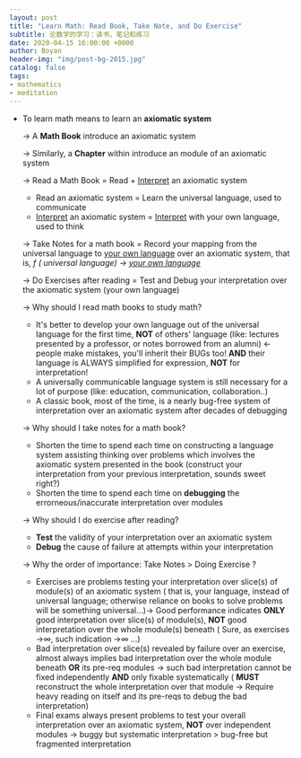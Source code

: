 ```yaml
---
layout: post
title: "Learn Math: Read Book, Take Note, and Do Exercise"
subtitle: 论数学的学习：读书，笔记和练习
date: 2020-04-15 16:00:00 +0000
author: Boyan
header-img: "img/post-bg-2015.jpg"
catalog: false
tags:
- mathematics
- meditation
---
```


- To learn math means to learn an **axiomatic system**

    → A **Math Book** introduce an axiomatic system

    → Similarly, a **Chapter** within introduce an module of an axiomatic system

    → Read a Math Book = Read + [Interpret](http://boyan-nyu.com/2018/09/14/Interpreting-the-Language-of-Math/) an axiomatic system

    - Read an axiomatic system = Learn the universal language, used to communicate
    - [Interpret](http://boyan-nyu.com/2018/09/14/Interpreting-the-Language-of-Math/) an axiomatic system = [Interpret](http://boyan-nyu.com/2018/09/14/Interpreting-the-Language-of-Math/) with your own language, used to think

    → Take Notes for a math book = Record your mapping from the universal language to [your own language](http://boyan-nyu.com/2018/09/14/Interpreting-the-Language-of-Math/) over an axiomatic system, that is, *f ( universal language) → [your own language](http://boyan-nyu.com/2018/09/14/Interpreting-the-Language-of-Math/)*

    → Do Exercises after reading = Test and Debug your interpretation over the axiomatic system (your own language)

    → Why should I read math books to study math?

    - It's better to develop your own language out of the universal language for the first time, **NOT** of others' language (like: lectures presented by a professor, or notes borrowed from an alumni) ← people make mistakes, you'll inherit their BUGs too!  **AND**  their language is ALWAYS simplified for expression, **NOT** for interpretation!
    - A universally communicable language system is still necessary for a lot of purpose (like: education, communication, collaboration..)
    - A classic book, most of the time, is a nearly bug-free system of interpretation over an axiomatic system after decades of debugging

    → Why should I take notes for a math book?

    - Shorten the time to spend each time on constructing a language system assisting thinking over problems which involves the axiomatic system presented in the book (construct your interpretation from your previous interpretation, sounds sweet right?)
    - Shorten the time to spend each time on **debugging** the errorneous/inaccurate interpretation over modules

    → Why should I do exercise after reading?

    - **Test** the validity of your interpretation over an axiomatic system
    - **Debug** the cause of failure at attempts within your interpretation

    → Why the order of importance: Take Notes > Doing Exercise ?

    - Exercises are problems testing your interpretation over slice(s) of module(s) of an axiomatic system ( that is, your language, instead of universal language; otherwise reliance on books to solve problems will be something universal...)→ Good performance indicates **ONLY** good interpretation over slice(s) of module(s), **NOT** good interpretation over the whole module(s) beneath ( Sure, as exercises →∞, such indication →∞ ...)
    - Bad interpretation over slice(s) revealed by failure over an exercise, almost always implies bad interpretation over the whole module beneath **OR** its pre-req modules → such bad interpretation cannot be fixed independently **AND** only fixable systematically ( **MUST** reconstruct the whole interpretation over that module → Require heavy reading on itself and its pre-reqs to debug the bad interpretation)
    - Final exams always present problems to test your overall interpretation over an axiomatic system, **NOT** over independent modules  → buggy but systematic interpretation > bug-free but fragmented interpretation